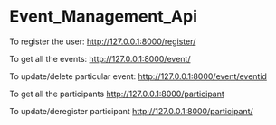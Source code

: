 # Event_Management_Api
To register the user: http://127.0.0.1:8000/register/

To get all the events: http://127.0.0.1:8000/event/ 

To update/delete particular event: http://127.0.0.1:8000/event/eventid

To get all the participants http://127.0.0.1:8000/participant

To update/deregister participant http://127.0.0.1:8000/participant/<participantid>
 
